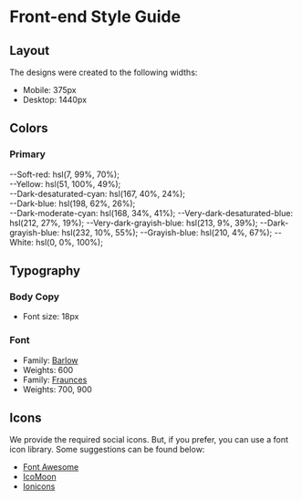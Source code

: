 # Front-end Style Guide

## Layout

The designs were created to the following widths:

- Mobile: 375px
- Desktop: 1440px

## Colors

### Primary

--Soft-red: hsl(7, 99%, 70%);  
--Yellow: hsl(51, 100%, 49%);  
--Dark-desaturated-cyan: hsl(167, 40%, 24%);  
--Dark-blue: hsl(198, 62%, 26%);  
--Dark-moderate-cyan: hsl(168, 34%, 41%);
--Very-dark-desaturated-blue: hsl(212, 27%, 19%);
--Very-dark-grayish-blue: hsl(213, 9%, 39%);
--Dark-grayish-blue: hsl(232, 10%, 55%);
--Grayish-blue: hsl(210, 4%, 67%);
--White: hsl(0, 0%, 100%);

## Typography

### Body Copy

- Font size: 18px

### Font

- Family: [Barlow](https://fonts.google.com/specimen/Barlow)
- Weights: 600
- Family: [Fraunces](https://fonts.google.com/specimen/Fraunces)
- Weights: 700, 900

## Icons

We provide the required social icons. But, if you prefer, you can use a font icon library. Some suggestions can be found below:

- [Font Awesome](https://fontawesome.com)
- [IcoMoon](https://icomoon.io)
- [Ionicons](https://ionicons.com)
